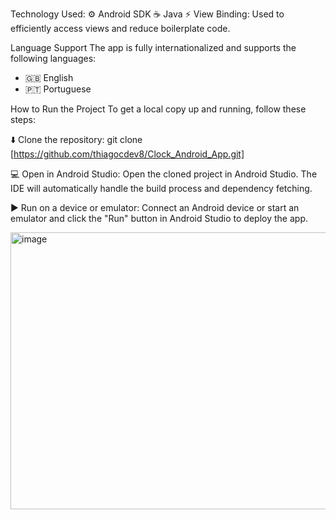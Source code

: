 Technology Used:
⚙️ Android SDK
☕ Java
⚡ View Binding: Used to efficiently access views and reduce boilerplate code.

Language Support
The app is fully internationalized and supports the following languages:
- 🇬🇧 English
- 🇵🇹 Portuguese

How to Run the Project
To get a local copy up and running, follow these steps:

⬇️ Clone the repository:
git clone [https://github.com/thiagocdev8/Clock_Android_App.git]

💻 Open in Android Studio:
Open the cloned project in Android Studio. The IDE will automatically handle the build process and dependency fetching.

▶️ Run on a device or emulator:
Connect an Android device or start an emulator and click the "Run" button in Android Studio to deploy the app.

<img width="862" height="443" alt="image" src="https://github.com/user-attachments/assets/07f09158-de31-4d2e-b3a2-3b9f04669eac" />

